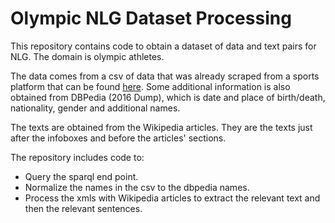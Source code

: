 # Olympic NLG Dataset Processing

This repository contains code to obtain a dataset of data and text pairs for NLG. The domain is olympic athletes.

The data comes from a csv of data that was already scraped from a sports platform that can be found [here](https://www.kaggle.com/heesoo37/120-years-of-olympic-history-athletes-and-results). Some additional information is also obtained from DBPedia (2016 Dump), which is date and place of birth/death, nationality, gender and additional names. 

The texts are obtained from the Wikipedia articles. They are the texts just after the infoboxes and before the articles' sections.

The repository includes code to:

- Query the sparql end point.
- Normalize the names in the csv to the dbpedia names.
- Process the xmls with Wikipedia articles to extract the relevant text and then the relevant sentences.
